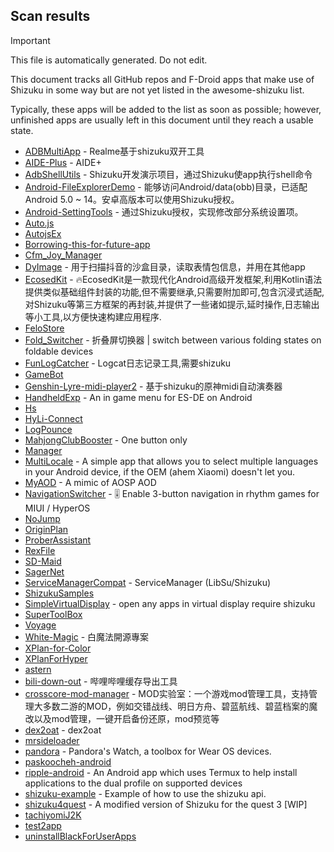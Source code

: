 ## Scan results
> [!IMPORTANT]
> This file is automatically generated. Do not edit.

This document tracks all GitHub repos and F-Droid apps that make use of Shizuku in some way but are not yet listed in the awesome-shizuku list.

Typically, these apps will be added to the list as soon as possible; however, unfinished apps are usually left in this document until they reach a usable state.

 * [ADBMultiApp](https://github.com/Mobsama/ADBMultiApp) - Realme基于shizuku双开工具
 * [AIDE-Plus](https://github.com/ZeroAicy/AIDE-Plus) - AIDE+
 * [AdbShellUtils](https://github.com/xxinPro/AdbShellUtils) - Shizuku开发演示项目，通过Shizuku使app执行shell命令
 * [Android-FileExplorerDemo](https://github.com/MagicianGuo/Android-FileExplorerDemo) - 能够访问Android/data(obb)目录，已适配Android 5.0 ~ 14。安卓高版本可以使用Shizuku授权。
 * [Android-SettingTools](https://github.com/MagicianGuo/Android-SettingTools) - 通过Shizuku授权，实现修改部分系统设置项。
 * [Auto.js](https://github.com/TonyJiangWJ/Auto.js)
 * [AutojsEx](https://github.com/LegendLHZ/AutojsEx)
 * [Borrowing-this-for-future-app](https://github.com/BenayaBertLaurent/Borrowing-this-for-future-app)
 * [Cfm_Joy_Manager](https://github.com/rlin1538/Cfm_Joy_Manager)
 * [DyImage](https://github.com/huaweikai/DyImage) - 用于扫描抖音的沙盒目录，读取表情包信息，并用在其他app
 * [EcosedKit](https://github.com/EcosedApps/EcosedKit) - 🔥EcosedKit是一款现代化Android高级开发框架,利用Kotlin语法提供类似基础组件封装的功能,但不需要继承,只需要附加即可,包含沉浸式适配,对Shizuku等第三方框架的再封装,并提供了一些诸如提示,延时操作,日志输出等小工具,以方便快速构建应用程序.
 * [FeloStore](https://github.com/Felitendo/FeloStore)
 * [Fold_Switcher](https://github.com/eiyooooo/Fold_Switcher) - 折叠屏切换器 | switch between various folding states on foldable devices
 * [FunLogCatcher](https://github.com/Hicores/FunLogCatcher) - Logcat日志记录工具,需要shizuku
 * [GameBot](https://github.com/tkkcc/GameBot)
 * [Genshin-Lyre-midi-player2](https://github.com/weixiansen574/Genshin-Lyre-midi-player2) - 基于shizuku的原神midi自动演奏器
 * [HandheldExp](https://github.com/Teppichseite/HandheldExp) - An in game menu for ES-DE on Android
 * [Hs](https://github.com/keluokeda/Hs)
 * [HyLi-Connect](https://github.com/Lyxot/HyLi-Connect)
 * [LogPounce](https://github.com/KaranveerB/LogPounce)
 * [MahjongClubBooster](https://github.com/OlegPV2/MahjongClubBooster) - One button only
 * [Manager](https://github.com/Felocord/Manager)
 * [MultiLocale](https://github.com/Nightdavisao/MultiLocale) - A simple app that allows you to select multiple languages in your Android device, if the OEM (ahem Xiaomi) doesn't let you.
 * [MyAOD](https://github.com/Uvneshkumar/MyAOD) - A mimic of AOSP AOD
 * [NavigationSwitcher](https://github.com/chiyuki0325/NavigationSwitcher) - 🎚️ Enable 3-button navigation in rhythm games for MIUI / HyperOS
 * [NoJump](https://github.com/Mufanc/NoJump)
 * [OriginPlan](https://github.com/ItosEO/OriginPlan)
 * [ProberAssistant](https://github.com/ZhuRuoLing/ProberAssistant)
 * [RexFile](https://github.com/Ruyomi/RexFile)
 * [SD-Maid](https://github.com/Chadisak/SD-Maid)
 * [SagerNet](https://github.com/maskedeken/SagerNet)
 * [ServiceManagerCompat](https://github.com/SanmerApps/ServiceManagerCompat) - ServiceManager (LibSu/Shizuku)
 * [ShizukuSamples](https://github.com/LinerSRT/ShizukuSamples)
 * [SimpleVirtualDisplay](https://github.com/kangrio/SimpleVirtualDisplay) - open any apps in virtual display require shizuku
 * [SuperToolBox](https://github.com/dudu-Dev0/SuperToolBox)
 * [Voyage](https://github.com/rgsngdha/Voyage)
 * [White-Magic](https://github.com/KennyYang0726/White-Magic) - 白魔法開源專案
 * [XPlan-for-Color](https://github.com/ItosEO/XPlan-for-Color)
 * [XPlanForHyper](https://github.com/ItosEO/XPlanForHyper)
 * [astern](https://github.com/maxregnerklos/astern)
 * [bili-down-out](https://github.com/10miaomiao/bili-down-out) - 哔哩哔哩缓存导出工具
 * [crosscore-mod-manager](https://github.com/laoxinH/crosscore-mod-manager) - MOD实验室：一个游戏mod管理工具，支持管理大多数二游的MOD，例如交错战线、明日方舟、碧蓝航线、碧蓝档案的魔改以及mod管理，一键开启备份还原，mod预览等
 * [dex2oat](https://github.com/fansangg/dex2oat) - dex2oat
 * [mrsideloader](https://github.com/maxregnerklos/mrsideloader)
 * [pandora](https://github.com/maisymoe/pandora) - Pandora's Watch, a toolbox for Wear OS devices.
 * [paskoocheh-android](https://github.com/ASL-19/paskoocheh-android)
 * [ripple-android](https://github.com/husmus00/ripple-android) - An Android app which uses Termux to help install applications to the dual profile on supported devices
 * [shizuku-example](https://github.com/aquilesTrindade/shizuku-example) - Example of how to use the shizuku api.
 * [shizuku4quest](https://github.com/metalex201/shizuku4quest) - A modified version of Shizuku for the quest 3 [WIP]
 * [tachiyomiJ2K](https://github.com/cuong-tran/tachiyomiJ2K)
 * [test2app](https://github.com/maxregnerklos/test2app)
 * [uninstallBlackForUserApps](https://github.com/sbmatch/uninstallBlackForUserApps)
